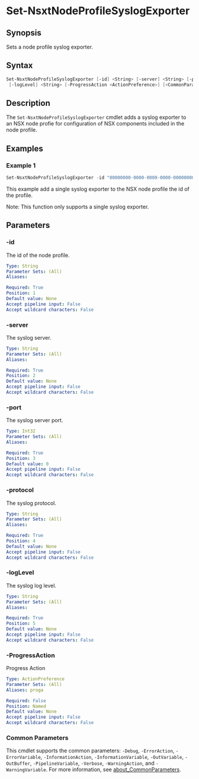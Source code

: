# Set-NsxtNodeProfileSyslogExporter

## Synopsis

Sets a node profile syslog exporter.

## Syntax

```powershell
Set-NsxtNodeProfileSyslogExporter [-id] <String> [-server] <String> [-port] <Int32> [-protocol] <String>
 [-logLevel] <String> [-ProgressAction <ActionPreference>] [<CommonParameters>]
```

## Description

The `Set-NsxtNodeProfileSyslogExporter` cmdlet adds a syslog exporter to an NSX node profie for configuration
of NSX components included in the node profile.

## Examples

### Example 1

```powershell
Set-NsxtNodeProfileSyslogExporter -id "00000000-0000-0000-0000-000000000001" -server "sfo-vrli01.sfo.rainpole.io" -port 514 -protocol TCP -logLevel INFO
```

This example add a single syslog exporter to the NSX node profile the id of the profile.

Note: This function only supports a single syslog exporter.

## Parameters

### -id

The id of the node profile.

```yaml
Type: String
Parameter Sets: (All)
Aliases:

Required: True
Position: 1
Default value: None
Accept pipeline input: False
Accept wildcard characters: False
```

### -server

The syslog server.

```yaml
Type: String
Parameter Sets: (All)
Aliases:

Required: True
Position: 2
Default value: None
Accept pipeline input: False
Accept wildcard characters: False
```

### -port

The syslog server port.

```yaml
Type: Int32
Parameter Sets: (All)
Aliases:

Required: True
Position: 3
Default value: 0
Accept pipeline input: False
Accept wildcard characters: False
```

### -protocol

The syslog protocol.

```yaml
Type: String
Parameter Sets: (All)
Aliases:

Required: True
Position: 4
Default value: None
Accept pipeline input: False
Accept wildcard characters: False
```

### -logLevel

The syslog log level.

```yaml
Type: String
Parameter Sets: (All)
Aliases:

Required: True
Position: 5
Default value: None
Accept pipeline input: False
Accept wildcard characters: False
```

### -ProgressAction

Progress Action

```yaml
Type: ActionPreference
Parameter Sets: (All)
Aliases: proga

Required: False
Position: Named
Default value: None
Accept pipeline input: False
Accept wildcard characters: False
```

### Common Parameters

This cmdlet supports the common parameters: `-Debug`, `-ErrorAction`, `-ErrorVariable`, `-InformationAction`, `-InformationVariable`, `-OutVariable`, `-OutBuffer`, `-PipelineVariable`, `-Verbose`, `-WarningAction`, and `-WarningVariable`. For more information, see [about_CommonParameters](http://go.microsoft.com/fwlink/?LinkID=113216).
